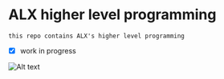 # ALX higher level programming

`this repo contains ALX's higher level programming`
- [x] work in progress

![Alt text](https://c.tenor.com/emg0bFzuuVEAAAAC/bugs-bunny.gif)
